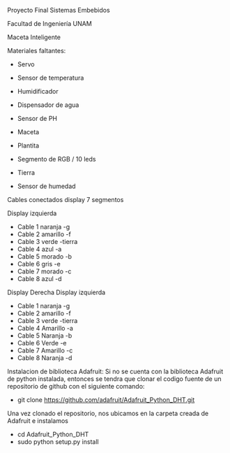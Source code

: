 Proyecto Final Sistemas Embebidos

Facultad de Ingeniería UNAM

Maceta Inteligente

Materiales faltantes: 

  - Servo
  
  - Sensor de temperatura
  
  - Humidificador
  
  - Dispensador de agua
  
  - Sensor de PH
  
  - Maceta
  
  - Plantita
  
  - Segmento de RGB / 10 leds
  
  - Tierra

  - Sensor de humedad


Cables conectados display 7 segmentos

Display izquierda
  - Cable 1 naranja -g
  - Cable 2 amarillo -f 
  - Cable 3 verde -tierra
  - Cable 4 azul -a
  - Cable 5 morado -b
  - Cable 6 gris -e
  - Cable 7 morado -c
  - Cable 8 azul -d


Display Derecha
  Display izquierda
  - Cable 1 naranja -g
  - Cable 2 amarillo -f 
  - Cable 3 verde -tierra
  - Cable 4 Amarillo -a
  - Cable 5 Naranja -b
  - Cable 6 Verde -e
  - Cable 7 Amarillo -c
  - Cable 8 Naranja -d


Instalacion de biblioteca Adafruit:
Si no se cuenta con la biblioteca Adafruit de python instalada, entonces se tendra que clonar el codigo fuente de un repositorio de github con el siguiente comando:
  - git clone https://github.com/adafruit/Adafruit_Python_DHT.git

Una vez clonado el repositorio, nos ubicamos en la carpeta creada de Adafruit e instalamos
  - cd Adafruit_Python_DHT
  - sudo python setup.py install
